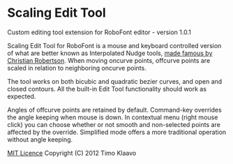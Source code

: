 Scaling Edit Tool
=================
Custom editing tool extension for RoboFont editor - version 1.0.1

Scaling Edit Tool for RoboFont is a mouse and keyboard controlled version of what are better known
as Interpolated Nudge tools, [made famous by Christian Robertson](http://betatype.com/node/18).
When moving oncurve points, offcurve points are scaled in relation to neighboring oncurve points.

The tool works on both bicubic and quadratic bezier curves, and open and closed contours.
All the built-in Edit Tool functionality should work as expected.

Angles of offcurve points are retained by default. Command-key overrides the angle keeping when
mouse is down. In contextual menu (right mouse click) you can choose whether or not smooth and
non-selected points are affected by the override. Simplified mode offers a more traditional
operation without angle keeping.


[MIT Licence](https://en.wikipedia.org/wiki/MIT_License) Copyright (C) 2012 Timo Klaavo
